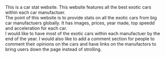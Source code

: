 This is a car stat website. This website features all the best exotic cars within each car manufactuer.
<br>
The point of this website is to provide stats on all the exotic cars from big car manufactuers globally. It has images, prices, year made, top speedd and acceleration for each car.
<br>
I would like to have most of the exotic cars within each manufactuer by the end of the year. I would also like to add a comment section for people to comment their opinions on the cars and have links on the manufactors to bring users down the page instead of strolling.
